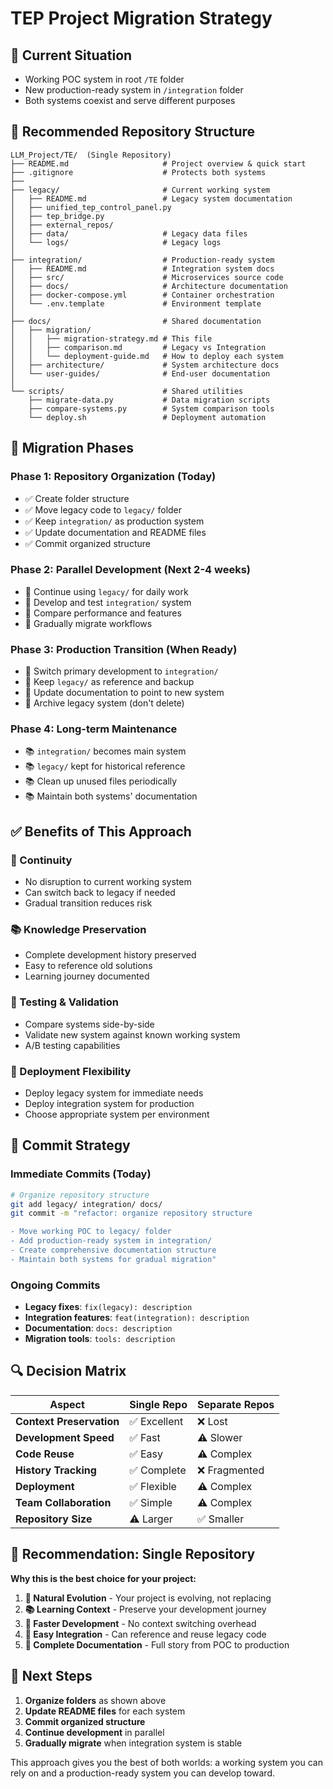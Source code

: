 # TEP Project Migration Strategy

## 🎯 **Current Situation**
- Working POC system in root `/TE` folder
- New production-ready system in `/integration` folder
- Both systems coexist and serve different purposes

## 📁 **Recommended Repository Structure**

```
LLM_Project/TE/  (Single Repository)
├── README.md                     # Project overview & quick start
├── .gitignore                    # Protects both systems
├── 
├── legacy/                       # Current working system
│   ├── README.md                 # Legacy system documentation
│   ├── unified_tep_control_panel.py
│   ├── tep_bridge.py
│   ├── external_repos/
│   ├── data/                     # Legacy data files
│   └── logs/                     # Legacy logs
│
├── integration/                  # Production-ready system
│   ├── README.md                 # Integration system docs
│   ├── src/                      # Microservices source code
│   ├── docs/                     # Architecture documentation
│   ├── docker-compose.yml        # Container orchestration
│   └── .env.template             # Environment template
│
├── docs/                         # Shared documentation
│   ├── migration/
│   │   ├── migration-strategy.md # This file
│   │   ├── comparison.md         # Legacy vs Integration
│   │   └── deployment-guide.md   # How to deploy each system
│   ├── architecture/             # System architecture docs
│   └── user-guides/              # End-user documentation
│
└── scripts/                      # Shared utilities
    ├── migrate-data.py           # Data migration scripts
    ├── compare-systems.py        # System comparison tools
    └── deploy.sh                 # Deployment automation
```

## 🚀 **Migration Phases**

### **Phase 1: Repository Organization (Today)**
- ✅ Create folder structure
- ✅ Move legacy code to `legacy/` folder
- ✅ Keep `integration/` as production system
- ✅ Update documentation and README files
- ✅ Commit organized structure

### **Phase 2: Parallel Development (Next 2-4 weeks)**
- 🔄 Continue using `legacy/` for daily work
- 🔄 Develop and test `integration/` system
- 🔄 Compare performance and features
- 🔄 Gradually migrate workflows

### **Phase 3: Production Transition (When Ready)**
- 🎯 Switch primary development to `integration/`
- 🎯 Keep `legacy/` as reference and backup
- 🎯 Update documentation to point to new system
- 🎯 Archive legacy system (don't delete)

### **Phase 4: Long-term Maintenance**
- 📚 `integration/` becomes main system
- 📚 `legacy/` kept for historical reference
- 📚 Clean up unused files periodically
- 📚 Maintain both systems' documentation

## ✅ **Benefits of This Approach**

### **🔄 Continuity**
- No disruption to current working system
- Can switch back to legacy if needed
- Gradual transition reduces risk

### **📚 Knowledge Preservation**
- Complete development history preserved
- Easy to reference old solutions
- Learning journey documented

### **🧪 Testing & Validation**
- Compare systems side-by-side
- Validate new system against known working system
- A/B testing capabilities

### **🚀 Deployment Flexibility**
- Deploy legacy system for immediate needs
- Deploy integration system for production
- Choose appropriate system per environment

## 🎯 **Commit Strategy**

### **Immediate Commits (Today)**
```bash
# Organize repository structure
git add legacy/ integration/ docs/
git commit -m "refactor: organize repository structure

- Move working POC to legacy/ folder
- Add production-ready system in integration/
- Create comprehensive documentation structure
- Maintain both systems for gradual migration"
```

### **Ongoing Commits**
- **Legacy fixes**: `fix(legacy): description`
- **Integration features**: `feat(integration): description`
- **Documentation**: `docs: description`
- **Migration tools**: `tools: description`

## 🔍 **Decision Matrix**

| Aspect | Single Repo | Separate Repos |
|--------|-------------|----------------|
| **Context Preservation** | ✅ Excellent | ❌ Lost |
| **Development Speed** | ✅ Fast | ⚠️ Slower |
| **Code Reuse** | ✅ Easy | ⚠️ Complex |
| **History Tracking** | ✅ Complete | ❌ Fragmented |
| **Deployment** | ✅ Flexible | ⚠️ Complex |
| **Team Collaboration** | ✅ Simple | ⚠️ Complex |
| **Repository Size** | ⚠️ Larger | ✅ Smaller |

## 🎯 **Recommendation: Single Repository**

**Why this is the best choice for your project:**

1. **🔄 Natural Evolution** - Your project is evolving, not replacing
2. **📚 Learning Context** - Preserve your development journey
3. **🚀 Faster Development** - No context switching overhead
4. **🔗 Easy Integration** - Can reference and reuse legacy code
5. **📖 Complete Documentation** - Full story from POC to production

## 🚀 **Next Steps**

1. **Organize folders** as shown above
2. **Update README files** for each system
3. **Commit organized structure**
4. **Continue development** in parallel
5. **Gradually migrate** when integration system is stable

This approach gives you the best of both worlds: a working system you can rely on and a production-ready system you can develop toward.
